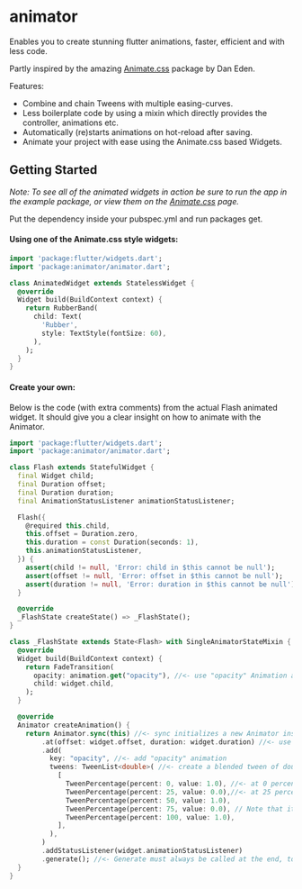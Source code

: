 # animator

Enables you to create stunning flutter animations, faster, efficient and with less code.

Partly inspired by the amazing [Animate.css](https://daneden.github.io/animate.css/) package by Dan Eden.

Features:
- Combine and chain Tweens with multiple easing-curves.
- Less boilerplate code by using a mixin which directly provides the controller, animations etc.
- Automatically (re)starts animations on hot-reload after saving.
- Animate your project with ease using the Animate.css based Widgets.

## Getting Started
_Note: To see all of the animated widgets in action be sure to run the app in the example package, or view them on the [Animate.css](https://daneden.github.io/animate.css/) page._

Put the dependency inside your pubspec.yml and run packages get.

#### Using one of the Animate.css style widgets:
```dart
import 'package:flutter/widgets.dart';
import 'package:animator/animator.dart';

class AnimatedWidget extends StatelessWidget {
  @override
  Widget build(BuildContext context) {
    return RubberBand(
      child: Text(
        'Rubber',
        style: TextStyle(fontSize: 60),
      ),
    );
  }
}
```

#### Create your own:
Below is the code (with extra comments) from the actual Flash animated widget.
It should give you a clear insight on how to animate with the Animator.

```dart
import 'package:flutter/widgets.dart';
import 'package:animator/animator.dart';

class Flash extends StatefulWidget {
  final Widget child;
  final Duration offset;
  final Duration duration;
  final AnimationStatusListener animationStatusListener;

  Flash({
    @required this.child,
    this.offset = Duration.zero,
    this.duration = const Duration(seconds: 1),
    this.animationStatusListener,
  }) {
    assert(child != null, 'Error: child in $this cannot be null');
    assert(offset != null, 'Error: offset in $this cannot be null');
    assert(duration != null, 'Error: duration in $this cannot be null');
  }

  @override
  _FlashState createState() => _FlashState();
}

class _FlashState extends State<Flash> with SingleAnimatorStateMixin { //<- implement SingleAnimatorStateMixin
  @override
  Widget build(BuildContext context) {
    return FadeTransition(
      opacity: animation.get("opacity"), //<- use "opacity" Animation as defined below in createAnimation()
      child: widget.child,
    );
  }

  @override
  Animator createAnimation() {
    return Animator.sync(this) //<- sync initializes a new Animator instance with this as TickerProvider
        .at(offset: widget.offset, duration: widget.duration) //<- use at() to define offset and duration for animations below 
        .add(
          key: "opacity", //<- add "opacity" animation
          tweens: TweenList<double>( //<- create a blended tween of double values
            [
              TweenPercentage(percent: 0, value: 1.0), //<- at 0 percent we want a value of 1.0
              TweenPercentage(percent: 25, value: 0.0),//<- at 25 percent we want a value of 0.0, etc.
              TweenPercentage(percent: 50, value: 1.0),
              TweenPercentage(percent: 75, value: 0.0), // Note that it's also possible to assign a curve here.
              TweenPercentage(percent: 100, value: 1.0),
            ],
          ),
        )
        .addStatusListener(widget.animationStatusListener)
        .generate(); //<- Generate must always be called at the end, to generate the AnimationController.
  }
}
```
